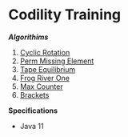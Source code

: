# Codility Training

**_Algorithims_**

1. [Cyclic Rotation](https://github.com/brunomilitzer/Codility/blob/master/src/main/java/com/brunomilitzer/codility/lesson2/cyclicrotation.md)
2. [Perm Missing Element](https://github.com/brunomilitzer/Codility/blob/master/src/main/java/com/brunomilitzer/codility/lesson3/permmissingelem.md)
3. [Tape Equilibrium](https://github.com/brunomilitzer/Codility/blob/master/src/main/java/com/brunomilitzer/codility/lesson3/tapeequilibrium.md)
4. [Frog River One](https://github.com/brunomilitzer/Codility/blob/master/src/main/java/com/brunomilitzer/codility/lesson4/maxcounter.md)
5. [Max Counter](https://github.com/brunomilitzer/Codility/blob/master/src/main/java/com/brunomilitzer/codility/lesson4/maxcounter.md)
6. [Brackets](https://github.com/brunomilitzer/Codility/blob/master/src/main/java/com/brunomilitzer/codility/lesson7/brackets.md)

**Specifications**

* Java 11